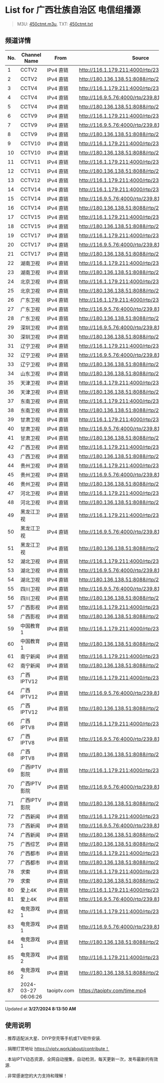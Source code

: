 # List for **广西壮族自治区 电信组播源**

> M3U: [450ctmt.m3u](/450ctmt.m3u), TXT: [450ctmt.txt](/txt/450ctmt.txt)

## 频道详情

| No. | Channel Name | From | Source |
| --- | ------------ | ---- | ------ |
| 1 | CCTV2 | IPv4 直链 | <http://116.1.179.211:4000/rtp/239.81.0.115:4056> |
| 2 | CCTV2 | IPv4 直链 | <http://180.136.138.51:8088/rtp/239.81.0.115:4056> |
| 3 | CCTV4 | IPv4 直链 | <http://116.1.179.211:4000/rtp/239.81.0.96:4056> |
| 4 | CCTV4 | IPv4 直链 | <http://116.9.5.76:4000/rtp/239.81.0.96:4056> |
| 5 | CCTV4 | IPv4 直链 | <http://180.136.138.51:8088/rtp/239.81.0.96:4056> |
| 6 | CCTV9 | IPv4 直链 | <http://116.1.179.211:4000/rtp/239.81.0.117:4056> |
| 7 | CCTV9 | IPv4 直链 | <http://116.9.5.76:4000/rtp/239.81.0.117:4056> |
| 8 | CCTV9 | IPv4 直链 | <http://180.136.138.51:8088/rtp/239.81.0.117:4056> |
| 9 | CCTV10 | IPv4 直链 | <http://116.1.179.211:4000/rtp/239.81.0.118:4056> |
| 10 | CCTV10 | IPv4 直链 | <http://180.136.138.51:8088/rtp/239.81.0.118:4056> |
| 11 | CCTV11 | IPv4 直链 | <http://116.1.179.211:4000/rtp/239.81.0.229:4056> |
| 12 | CCTV11 | IPv4 直链 | <http://180.136.138.51:8088/rtp/239.81.0.229:4056> |
| 13 | CCTV12 | IPv4 直链 | <http://116.1.179.211:4000/rtp/239.81.0.119:4056> |
| 14 | CCTV14 | IPv4 直链 | <http://116.1.179.211:4000/rtp/239.81.0.120:4056> |
| 15 | CCTV14 | IPv4 直链 | <http://116.9.5.76:4000/rtp/239.81.0.120:4056> |
| 16 | CCTV14 | IPv4 直链 | <http://180.136.138.51:8088/rtp/239.81.0.120:4056> |
| 17 | CCTV15 | IPv4 直链 | <http://116.1.179.211:4000/rtp/239.81.0.230:4056> |
| 18 | CCTV15 | IPv4 直链 | <http://180.136.138.51:8088/rtp/239.81.0.230:4056> |
| 19 | CCTV17 | IPv4 直链 | <http://116.1.179.211:4000/rtp/239.81.0.228:4056> |
| 20 | CCTV17 | IPv4 直链 | <http://116.9.5.76:4000/rtp/239.81.0.228:4056> |
| 21 | CCTV17 | IPv4 直链 | <http://180.136.138.51:8088/rtp/239.81.0.228:4056> |
| 22 | 湖南卫视 | IPv4 直链 | <http://116.1.179.211:4000/rtp/239.81.0.110:4056> |
| 23 | 湖南卫视 | IPv4 直链 | <http://180.136.138.51:8088/rtp/239.81.0.110:4056> |
| 24 | 北京卫视 | IPv4 直链 | <http://116.1.179.211:4000/rtp/239.81.0.109:4056> |
| 25 | 北京卫视 | IPv4 直链 | <http://180.136.138.51:8088/rtp/239.81.0.109:4056> |
| 26 | 广东卫视 | IPv4 直链 | <http://116.1.179.211:4000/rtp/239.81.0.104:4056> |
| 27 | 广东卫视 | IPv4 直链 | <http://116.9.5.76:4000/rtp/239.81.0.104:4056> |
| 28 | 广东卫视 | IPv4 直链 | <http://180.136.138.51:8088/rtp/239.81.0.104:4056> |
| 29 | 深圳卫视 | IPv4 直链 | <http://116.9.5.76:4000/rtp/239.81.0.103:4056> |
| 30 | 深圳卫视 | IPv4 直链 | <http://180.136.138.51:8088/rtp/239.81.0.103:4056> |
| 31 | 辽宁卫视 | IPv4 直链 | <http://116.1.179.211:4000/rtp/239.81.0.210:4056> |
| 32 | 辽宁卫视 | IPv4 直链 | <http://116.9.5.76:4000/rtp/239.81.0.210:4056> |
| 33 | 辽宁卫视 | IPv4 直链 | <http://180.136.138.51:8088/rtp/239.81.0.210:4056> |
| 34 | 山东卫视 | IPv4 直链 | <http://180.136.138.51:8088/rtp/239.81.0.114:4056> |
| 35 | 天津卫视 | IPv4 直链 | <http://116.1.179.211:4000/rtp/239.81.0.113:4056> |
| 36 | 天津卫视 | IPv4 直链 | <http://180.136.138.51:8088/rtp/239.81.0.113:4056> |
| 37 | 东南卫视 | IPv4 直链 | <http://116.1.179.211:4000/rtp/239.81.0.215:4056> |
| 38 | 东南卫视 | IPv4 直链 | <http://180.136.138.51:8088/rtp/239.81.0.215:4056> |
| 39 | 甘肃卫视 | IPv4 直链 | <http://116.1.179.211:4000/rtp/239.81.0.207:4056> |
| 40 | 甘肃卫视 | IPv4 直链 | <http://116.9.5.76:4000/rtp/239.81.0.207:4056> |
| 41 | 甘肃卫视 | IPv4 直链 | <http://180.136.138.51:8088/rtp/239.81.0.207:4056> |
| 42 | 广西卫视 | IPv4 直链 | <http://116.1.179.211:4000/rtp/239.81.0.107:4056> |
| 43 | 广西卫视 | IPv4 直链 | <http://180.136.138.51:8088/rtp/239.81.0.107:4056> |
| 44 | 贵州卫视 | IPv4 直链 | <http://116.1.179.211:4000/rtp/239.81.0.95:4056> |
| 45 | 贵州卫视 | IPv4 直链 | <http://116.9.5.76:4000/rtp/239.81.0.95:4056> |
| 46 | 贵州卫视 | IPv4 直链 | <http://180.136.138.51:8088/rtp/239.81.0.95:4056> |
| 47 | 河北卫视 | IPv4 直链 | <http://116.1.179.211:4000/rtp/239.81.0.94:4056> |
| 48 | 河北卫视 | IPv4 直链 | <http://180.136.138.51:8088/rtp/239.81.0.94:4056> |
| 49 | 黑龙江卫视 | IPv4 直链 | <http://116.1.179.211:4000/rtp/239.81.0.105:4056> |
| 50 | 黑龙江卫视 | IPv4 直链 | <http://116.9.5.76:4000/rtp/239.81.0.105:4056> |
| 51 | 黑龙江卫视 | IPv4 直链 | <http://180.136.138.51:8088/rtp/239.81.0.105:4056> |
| 52 | 湖北卫视 | IPv4 直链 | <http://116.1.179.211:4000/rtp/239.81.0.112:4056> |
| 53 | 湖北卫视 | IPv4 直链 | <http://116.9.5.76:4000/rtp/239.81.0.112:4056> |
| 54 | 湖北卫视 | IPv4 直链 | <http://180.136.138.51:8088/rtp/239.81.0.112:4056> |
| 55 | 四川卫视 | IPv4 直链 | <http://116.9.5.76:4000/rtp/239.81.0.130:4056> |
| 56 | 四川卫视 | IPv4 直链 | <http://180.136.138.51:8088/rtp/239.81.0.130:4056> |
| 57 | 广西影视 | IPv4 直链 | <http://116.1.179.211:4000/rtp/239.81.0.250:4056> |
| 58 | 广西影视 | IPv4 直链 | <http://180.136.138.51:8088/rtp/239.81.0.250:4056> |
| 59 | 中国教育1 | IPv4 直链 | <http://116.1.179.211:4000/rtp/239.81.0.92:4056> |
| 60 | 中国教育1 | IPv4 直链 | <http://180.136.138.51:8088/rtp/239.81.0.92:4056> |
| 61 | 南宁新闻 | IPv4 直链 | <http://116.1.179.211:4000/rtp/239.81.0.241:4056> |
| 62 | 南宁新闻 | IPv4 直链 | <http://180.136.138.51:8088/rtp/239.81.0.241:4056> |
| 63 | 广西IPTV12 | IPv4 直链 | <http://116.1.179.211:4000/rtp/239.81.0.124:4056> |
| 64 | 广西IPTV12 | IPv4 直链 | <http://116.9.5.76:4000/rtp/239.81.0.124:4056> |
| 65 | 广西IPTV12 | IPv4 直链 | <http://180.136.138.51:8088/rtp/239.81.0.124:4056> |
| 66 | 广西IPTV8 | IPv4 直链 | <http://116.1.179.211:4000/rtp/239.81.0.208:4056> |
| 67 | 广西IPTV8 | IPv4 直链 | <http://116.9.5.76:4000/rtp/239.81.0.208:4056> |
| 68 | 广西IPTV8 | IPv4 直链 | <http://180.136.138.51:8088/rtp/239.81.0.208:4056> |
| 69 | 广西IPTV影院 | IPv4 直链 | <http://116.1.179.211:4000/rtp/239.81.0.100:4056> |
| 70 | 广西IPTV影院 | IPv4 直链 | <http://116.9.5.76:4000/rtp/239.81.0.100:4056> |
| 71 | 广西IPTV影院 | IPv4 直链 | <http://180.136.138.51:8088/rtp/239.81.0.100:4056> |
| 72 | 广西新闻 | IPv4 直链 | <http://116.1.179.211:4000/rtp/239.81.0.248:4056> |
| 73 | 广西新闻 | IPv4 直链 | <http://116.9.5.76:4000/rtp/239.81.0.248:4056> |
| 74 | 广西新闻 | IPv4 直链 | <http://180.136.138.51:8088/rtp/239.81.0.248:4056> |
| 75 | 广西综艺 | IPv4 直链 | <http://180.136.138.51:8088/rtp/239.81.0.214:4056> |
| 76 | 广西都市 | IPv4 直链 | <http://116.1.179.211:4000/rtp/239.81.0.247:4056> |
| 77 | 广西都市 | IPv4 直链 | <http://180.136.138.51:8088/rtp/239.81.0.247:4056> |
| 78 | 求索 | IPv4 直链 | <http://116.1.179.211:4000/rtp/239.81.0.202:4056> |
| 79 | 求索 | IPv4 直链 | <http://180.136.138.51:8088/rtp/239.81.0.202:4056> |
| 80 | 爱上4K | IPv4 直链 | <http://116.1.179.211:4000/rtp/239.81.0.123:4056> |
| 81 | 爱上4K | IPv4 直链 | <http://116.9.5.76:4000/rtp/239.81.0.123:4056> |
| 82 | 电竞游戏1 | IPv4 直链 | <http://116.1.179.211:4000/rtp/239.81.0.203:4056> |
| 83 | 电竞游戏1 | IPv4 直链 | <http://116.9.5.76:4000/rtp/239.81.0.203:4056> |
| 84 | 电竞游戏1 | IPv4 直链 | <http://180.136.138.51:8088/rtp/239.81.0.203:4056> |
| 85 | 电竞游戏2 | IPv4 直链 | <http://116.1.179.211:4000/rtp/239.81.0.201:4056> |
| 86 | 电竞游戏2 | IPv4 直链 | <http://180.136.138.51:8088/rtp/239.81.0.201:4056> |
| 87 | 2024-03-27 06:06:26 | taoiptv.com | <https://taoiptv.com/time.mp4> |

Updated at **3/27/2024 8:13:50 AM**

## 使用说明

. 推荐适配派大星、DIYP空壳等手机或TV软件安装.

. 捐赠打赏地址 https://viptv.work/about/contribute！

. 本站IPTV动态资源，全网自动搜集，自动检测，每天更新一次，发布最新的有效源.

. 非常感谢您的大力支持和理解！